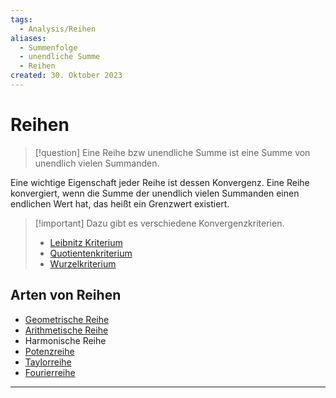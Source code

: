 ```yaml
---
tags:
  - Analysis/Reihen
aliases:
  - Summenfolge
  - unendliche Summe
  - Reihen
created: 30. Oktober 2023
---
```


# Reihen

> [!question] 
> Eine Reihe bzw unendliche Summe ist eine Summe von unendlich vielen Summanden. 

Eine wichtige Eigenschaft jeder Reihe ist dessen Konvergenz. Eine Reihe konvergiert, wenn die Summe der unendlich vielen Summanden einen endlichen Wert hat, das heißt ein Grenzwert existiert.

> [!important] Dazu gibt es verschiedene Konvergenzkriterien.
> - [Leibnitz Kriterium](Leibnitz%20Kriterium.md)
> - [Quotientenkriterium](Analysis/Quotienten%20Kriterium.md)
> - [Wurzelkriterium](Analysis/Wurzelkriterium.md)

## Arten von Reihen

- [Geometrische Reihe](Analysis/Geometrische%20Reihe.md)
- [Arithmetische Reihe](Analysis/Arithmetische%20Reihe.md)
- Harmonische Reihe
- [Potenzreihe](Potenzreihe.md)
- [Taylorreihe](Analysis/Taylorreihe.md)
- [Fourierreihe](../../Systemtheorie/Fourierreihe.md)


---